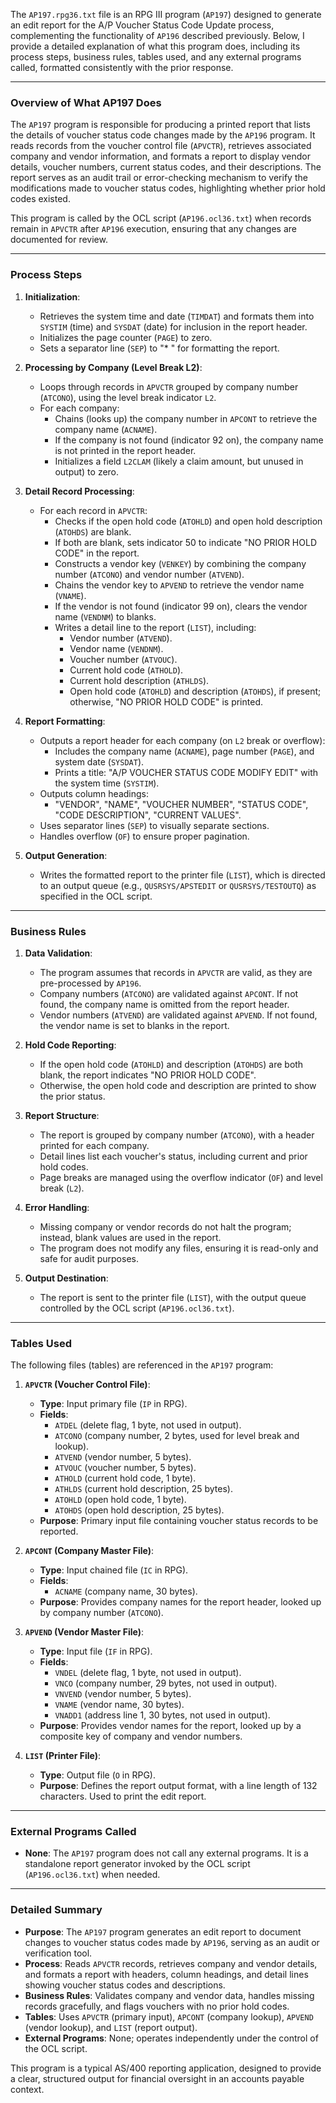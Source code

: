 The `AP197.rpg36.txt` file is an RPG III program (`AP197`) designed to generate an edit report for the A/P Voucher Status Code Update process, complementing the functionality of `AP196` described previously. Below, I provide a detailed explanation of what this program does, including its process steps, business rules, tables used, and any external programs called, formatted consistently with the prior response.

---

### **Overview of What AP197 Does**

The `AP197` program is responsible for producing a printed report that lists the details of voucher status code changes made by the `AP196` program. It reads records from the voucher control file (`APVCTR`), retrieves associated company and vendor information, and formats a report to display vendor details, voucher numbers, current status codes, and their descriptions. The report serves as an audit trail or error-checking mechanism to verify the modifications made to voucher status codes, highlighting whether prior hold codes existed.

This program is called by the OCL script (`AP196.ocl36.txt`) when records remain in `APVCTR` after `AP196` execution, ensuring that any changes are documented for review.

---

### **Process Steps**

1. **Initialization**:
   - Retrieves the system time and date (`TIMDAT`) and formats them into `SYSTIM` (time) and `SYSDAT` (date) for inclusion in the report header.
   - Initializes the page counter (`PAGE`) to zero.
   - Sets a separator line (`SEP`) to "* " for formatting the report.

2. **Processing by Company (Level Break L2)**:
   - Loops through records in `APVCTR` grouped by company number (`ATCONO`), using the level break indicator `L2`.
   - For each company:
     - Chains (looks up) the company number in `APCONT` to retrieve the company name (`ACNAME`).
     - If the company is not found (indicator 92 on), the company name is not printed in the report header.
     - Initializes a field `L2CLAM` (likely a claim amount, but unused in output) to zero.

3. **Detail Record Processing**:
   - For each record in `APVCTR`:
     - Checks if the open hold code (`ATOHLD`) and open hold description (`ATOHDS`) are blank.
     - If both are blank, sets indicator 50 to indicate "NO PRIOR HOLD CODE" in the report.
     - Constructs a vendor key (`VENKEY`) by combining the company number (`ATCONO`) and vendor number (`ATVEND`).
     - Chains the vendor key to `APVEND` to retrieve the vendor name (`VNAME`).
     - If the vendor is not found (indicator 99 on), clears the vendor name (`VENDNM`) to blanks.
     - Writes a detail line to the report (`LIST`), including:
       - Vendor number (`ATVEND`).
       - Vendor name (`VENDNM`).
       - Voucher number (`ATVOUC`).
       - Current hold code (`ATHOLD`).
       - Current hold description (`ATHLDS`).
       - Open hold code (`ATOHLD`) and description (`ATOHDS`), if present; otherwise, "NO PRIOR HOLD CODE" is printed.

4. **Report Formatting**:
   - Outputs a report header for each company (on `L2` break or overflow):
     - Includes the company name (`ACNAME`), page number (`PAGE`), and system date (`SYSDAT`).
     - Prints a title: "A/P VOUCHER STATUS CODE MODIFY EDIT" with the system time (`SYSTIM`).
   - Outputs column headings:
     - "VENDOR", "NAME", "VOUCHER NUMBER", "STATUS CODE", "CODE DESCRIPTION", "CURRENT VALUES".
   - Uses separator lines (`SEP`) to visually separate sections.
   - Handles overflow (`OF`) to ensure proper pagination.

5. **Output Generation**:
   - Writes the formatted report to the printer file (`LIST`), which is directed to an output queue (e.g., `QUSRSYS/APSTEDIT` or `QUSRSYS/TESTOUTQ`) as specified in the OCL script.

---

### **Business Rules**

1. **Data Validation**:
   - The program assumes that records in `APVCTR` are valid, as they are pre-processed by `AP196`.
   - Company numbers (`ATCONO`) are validated against `APCONT`. If not found, the company name is omitted from the report header.
   - Vendor numbers (`ATVEND`) are validated against `APVEND`. If not found, the vendor name is set to blanks in the report.

2. **Hold Code Reporting**:
   - If the open hold code (`ATOHLD`) and description (`ATOHDS`) are both blank, the report indicates "NO PRIOR HOLD CODE".
   - Otherwise, the open hold code and description are printed to show the prior status.

3. **Report Structure**:
   - The report is grouped by company number (`ATCONO`), with a header printed for each company.
   - Detail lines list each voucher's status, including current and prior hold codes.
   - Page breaks are managed using the overflow indicator (`OF`) and level break (`L2`).

4. **Error Handling**:
   - Missing company or vendor records do not halt the program; instead, blank values are used in the report.
   - The program does not modify any files, ensuring it is read-only and safe for audit purposes.

5. **Output Destination**:
   - The report is sent to the printer file (`LIST`), with the output queue controlled by the OCL script (`AP196.ocl36.txt`).

---

### **Tables Used**

The following files (tables) are referenced in the `AP197` program:

1. **`APVCTR` (Voucher Control File)**:
   - **Type**: Input primary file (`IP` in RPG).
   - **Fields**:
     - `ATDEL` (delete flag, 1 byte, not used in output).
     - `ATCONO` (company number, 2 bytes, used for level break and lookup).
     - `ATVEND` (vendor number, 5 bytes).
     - `ATVOUC` (voucher number, 5 bytes).
     - `ATHOLD` (current hold code, 1 byte).
     - `ATHLDS` (current hold description, 25 bytes).
     - `ATOHLD` (open hold code, 1 byte).
     - `ATOHDS` (open hold description, 25 bytes).
   - **Purpose**: Primary input file containing voucher status records to be reported.

2. **`APCONT` (Company Master File)**:
   - **Type**: Input chained file (`IC` in RPG).
   - **Fields**:
     - `ACNAME` (company name, 30 bytes).
   - **Purpose**: Provides company names for the report header, looked up by company number (`ATCONO`).

3. **`APVEND` (Vendor Master File)**:
   - **Type**: Input file (`IF` in RPG).
   - **Fields**:
     - `VNDEL` (delete flag, 1 byte, not used in output).
     - `VNCO` (company number, 29 bytes, not used in output).
     - `VNVEND` (vendor number, 5 bytes).
     - `VNAME` (vendor name, 30 bytes).
     - `VNADD1` (address line 1, 30 bytes, not used in output).
   - **Purpose**: Provides vendor names for the report, looked up by a composite key of company and vendor numbers.

4. **`LIST` (Printer File)**:
   - **Type**: Output file (`O` in RPG).
   - **Purpose**: Defines the report output format, with a line length of 132 characters. Used to print the edit report.

---

### **External Programs Called**

- **None**:
  The `AP197` program does not call any external programs. It is a standalone report generator invoked by the OCL script (`AP196.ocl36.txt`) when needed.

---

### **Detailed Summary**

- **Purpose**: The `AP197` program generates an edit report to document changes to voucher status codes made by `AP196`, serving as an audit or verification tool.
- **Process**: Reads `APVCTR` records, retrieves company and vendor details, and formats a report with headers, column headings, and detail lines showing voucher status codes and descriptions.
- **Business Rules**: Validates company and vendor data, handles missing records gracefully, and flags vouchers with no prior hold codes.
- **Tables**: Uses `APVCTR` (primary input), `APCONT` (company lookup), `APVEND` (vendor lookup), and `LIST` (report output).
- **External Programs**: None; operates independently under the control of the OCL script.

This program is a typical AS/400 reporting application, designed to provide a clear, structured output for financial oversight in an accounts payable context.